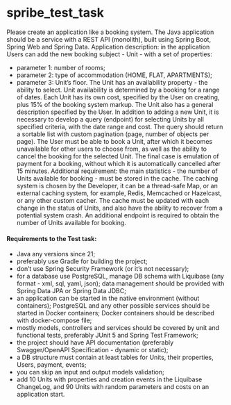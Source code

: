 # spribe_test_task

Please create an application like a booking system. The Java application should be a service with a REST API (monolith), built using Spring Boot, Spring Web and Spring Data.
Application description:
in the application Users can add the new booking subject - Unit - with a set of properties:
- parameter 1: number of rooms;
- parameter 2: type of accommodation (HOME, FLAT, APARTMENTS);
- parameter 3: Unit’s floor.
  The Unit has an availability property - the ability to select. Unit availability is determined by a booking for a range of dates. Each Unit has its own cost, specified by the User on creating, plus 15% of the booking system markup. The Unit also has a general description specified by the User. In addition to adding a new Unit, it is necessary to develop a query (endpoint) for selecting Units by all specified criteria, with the date range and cost. The query should return a sortable list with custom pagination (page, number of objects per page). The User must be able to book a Unit, after which it becomes unavailable for other users to choose from, as well as the ability to cancel the booking for the selected Unit. The final case is emulation of payment for a booking, without which it is automatically cancelled after 15 minutes.
  Additional requirement: the main statistics - the number of Units available for booking - must be stored in the cache. The caching system is chosen by the Developer, it can be a thread-safe Map, or an external caching system, for example, Redis, Memcached or Hazelcast, or any other custom cacher. The cache must be updated with each change in the status of Units, and also have the ability to recover from a potential system crash. An additional endpoint is required to obtain the number of Units available for booking.
#### Requirements to the Test task:
- Java any versions since 21;
- preferably use Gradle for building the project;
- don’t use Spring Security Framework (or it’s not necessary);
- for a database use PostgreSQL, manage DB schema with Liquibase (any format - xml, sql, yaml, json); data management should be provided with Spring Data JPA or Spring Data JDBC;
- an application can be started in the native environment (without containers); PostgreSQL and any other possible services should be started in Docker containers; Docker containers should be described with docker-compose file;
- mostly models, controllers and services should be covered by unit and functional tests, preferably JUnit 5 and Spring Test Framework;
- the project should have API documentation (preferably Swagger/OpenAPI Specification - dynamic or static);
- a DB structure must contain at least tables for Units, their properties, Users, payment, events;
- you can skip an input and output models validation;
- add 10 Units with properties and creation events in the Liquibase ChangeLog, and 90 Units with random parameters and costs on an application start.